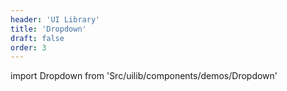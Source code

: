 ```yaml
---
header: 'UI Library'
title: 'Dropdown'
draft: false
order: 3
---
```


import Dropdown from 'Src/uilib/components/demos/Dropdown'

<Dropdown />

<!--
  ATTENTION: This file is auto generated by using "makeDemosFactory".
  Do not change the content!
-->
